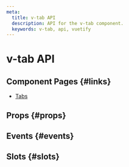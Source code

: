 ```yaml
---
meta:
  title: v-tab API
  description: API for the v-tab component.
  keywords: v-tab, api, vuetify
---
```


# v-tab API

<entry-ad />

## Component Pages {#links}

- [Tabs](components/tabs)

## Props {#props}

<api-section name="v-tab" section="props" />

## Events {#events}

<api-section name="v-tab" section="events" />

## Slots {#slots}

<api-section name="v-tab" section="slots" />

<backmatter />
